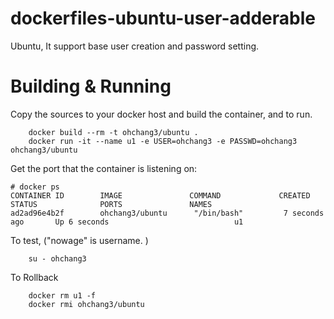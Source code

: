 # dockerfiles-ubuntu-user-adderable
Ubuntu, It support base user creation and password setting.

# Building & Running

Copy the sources to your docker host and build the container, and to run.
```
	docker build --rm -t ohchang3/ubuntu .
	docker run -it --name u1 -e USER=ohchang3 -e PASSWD=ohchang3 ohchang3/ubuntu
```
Get the port that the container is listening on:

```
# docker ps
CONTAINER ID        IMAGE               COMMAND             CREATED             STATUS              PORTS               NAMES
ad2ad96e4b2f        ohchang3/ubuntu      "/bin/bash"         7 seconds ago       Up 6 seconds                            u1
```

To test, ("nowage" is username. )
```
	su - ohchang3
```
To Rollback
```
    docker rm u1 -f
    docker rmi ohchang3/ubuntu
```
